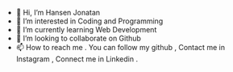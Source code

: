 - 👋 Hi, I’m Hansen Jonatan
- 👀 I’m interested in Coding and Programming
- 🌱 I’m currently learning Web Development
- 💞️ I’m looking to collaborate on Github
- 📫 How to reach me . You can follow my github , Contact me in Instagram , Connect me in Linkedin .

<!---
hansenjonatann/hansenjonatann is a ✨ special ✨ repository because its `README.md` (this file) appears on your GitHub profile.
You can click the Preview link to take a look at your changes.
--->
